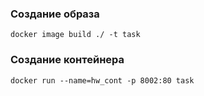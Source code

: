 ### Создание образа
	docker image build ./ -t task
### Создание контейнера
	docker run --name=hw_cont -p 8002:80 task
